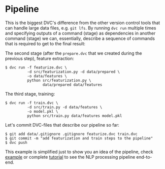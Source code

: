# Pipeline

This is the biggest DVC's difference from the other version control tools that
can handle large data files, e.g. `git lfs`. By running `dvc run` multiple times
and specifying outputs of a command (stage) as dependencies in another command
(stage) we can, essentially, describe a sequence of commands that is required to
get to the final result:

The second stage (after the `prepare.dvc` that we created during the previous
step), feature extraction:

```dvc
$ dvc run -f featurize.dvc \
          -d src/featurization.py -d data/prepared \
          -o data/features \
          python src/featurization.py \
                 data/prepared data/features
```

The third stage, training:

```dvc
$ dvc run -f train.dvc \
          -d src/train.py -d data/features \
          -o model.pkl \
          python src/train.py data/features model.pkl
```

Let's commit DVC-files that describe our pipeline so far:

```dvc
$ git add data/.gitignore .gitignore featurize.dvc train.dvc
$ git commit -m "add featurization and train steps to the pipeline"
$ dvc push
```

This example is simplified just to show you an idea of the pipeline, check
[example](/doc/get-started/example-pipeline) or complete
[tutorial](/doc/tutorial) to see the NLP processing pipeline end-to-end.
